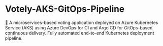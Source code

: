 # Votely-AKS-GitOps-Pipeline
🚀 A microservices-based voting application deployed on Azure Kubernetes Service (AKS) using Azure DevOps for CI and Argo CD for GitOps-based continuous delivery. Fully automated end-to-end Kubernetes deployment pipeline.
